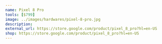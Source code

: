 ```yaml
---
name: Pixel 8 Pro
tools: [$799]
image: ../images/hardwares/pixel-8-pro.jpg
description: 
external_url: https://store.google.com/product/pixel_8_pro?hl=en-US
shop: https://store.google.com/product/pixel_8_pro?hl=en-US
---
```

